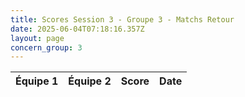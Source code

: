 ```yaml
---
title: Scores Session 3 - Groupe 3 - Matchs Retour
date: 2025-06-04T07:18:16.357Z
layout: page
concern_group: 3
---
```




| Équipe 1 | Équipe 2 | Score | Date |
|----------|----------|-------|------|

